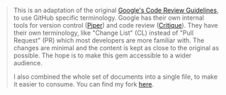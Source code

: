 > This is an adaptation of the original [Google's Code Review Guidelines](https://google.github.io/eng-practices/review/), to use GitHub specific terminology. Google has their own internal tools for version control ([Piper](https://en.wikipedia.org/wiki/Piper_(source_control_system))) and code review ([Critique](https://abseil.io/resources/swe-book/html/ch19.html)). They have their own terminology, like "Change List" (CL) instead of "Pull Request" (PR) which most developers are more familiar with. The changes are minimal and the content is kept as close to the original as possible. The hope is to make this gem accessible to a wider audience.
>
> I also combined the whole set of documents into a single file, to make it easier to consume. You can find my fork [here](https://github.com/osolmaz/eng-practices/).